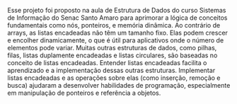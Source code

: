 Esse projeto foi proposto na aula de Estrutura de Dados do curso Sistemas de Informação do Senac Santo Amaro para aprimorar a lógica de conceitos fundamentais como nós, ponteiros, e memória dinâmica.
Ao contrário de arrays, as listas encadeadas não têm um tamanho fixo. Elas podem crescer e encolher dinamicamente, o que é útil para aplicativos onde o número de elementos pode variar.
Muitas outras estruturas de dados, como pilhas, filas, listas duplamente encadeadas e listas circulares, são baseadas no conceito de listas encadeadas. Entender listas encadeadas facilita o aprendizado e a implementação dessas outras estruturas.
Implementar listas encadeadas e as operações sobre elas (como inserção, remoção e busca) ajudaram a desenvolver habilidades de programação, especialmente em manipulação de ponteiros e referência a objetos.
